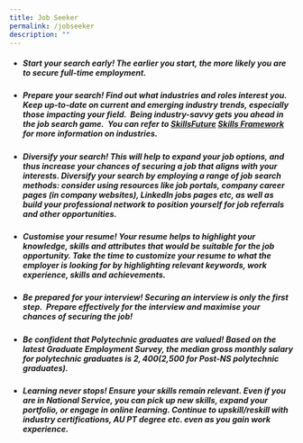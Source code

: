 ```yaml
---
title: Job Seeker
permalink: /jobseeker
description: ""
---
```


   

- ##### **Start your search early!** The earlier you start, the more likely you are to secure full-time employment.

- ##### **Prepare your search!** Find out what industries and roles interest you.  Keep up-to-date on current and emerging industry trends, especially those impacting your field.  Being industry-savvy gets you ahead in the job search game.  You can refer to [SkillsFuture](https://www.skillsfuture.gov.sg/skills-framework) [Skills Framework](https://www.skillsfuture.gov.sg/skills-framework) for more information on industries.

- ##### **Diversify your search!** This will help to expand your job options, and thus increase your chances of securing a job that aligns with your interests. Diversify your search by employing a range of job search methods: consider using resources like job portals, company career pages (in company websites), LinkedIn jobs pages etc, as well as build your professional network to position yourself for job referrals and other opportunities.

- ##### **Customise your resume!** Your resume helps to highlight your knowledge, skills and attributes that would be suitable for the job opportunity. Take the time to customize your resume to what the employer is looking for by highlighting relevant keywords, work experience, skills and achievements. 

- ##### **Be prepared for your interview!** Securing an interview is only the first step.  Prepare effectively for the interview and maximise your chances of securing the job! 

- ##### **Be confident that Polytechnic graduates are valued!** Based on the latest Graduate Employment Survey, the median gross monthly salary for polytechnic graduates is $2,400 ($2,500 for Post-NS polytechnic graduates).

- ##### **Learning never stops!** Ensure your skills remain relevant. Even if you are in National Service, you can pick up new skills, expand your portfolio, or engage in online learning. Continue to upskill/reskill with industry certifications, AU PT degree etc. even as you gain work experience.